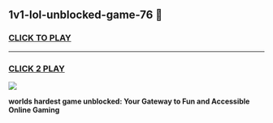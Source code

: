 
## 1v1-lol-unblocked-game-76 👋
<h3>
<a href="https://premium.freeplayer.one?title=1v1-lol-unblocked-game-76&ref=14F">CLICK TO PLAY</a></h3>
<hr>

<h3>
<a href="https://premium.freeplayer.one?title=1v1-lol-unblocked-game-76&ref=14F">CLICK 2 PLAY</a>
  
</h3>

<a href="https://premium.freeplayer.one?title=1v1-lol-unblocked-game-76&ref=12F/"><img src="https://clearcache.store/games.png"></a>


**worlds hardest game unblocked: Your Gateway to Fun and Accessible Online Gaming**
